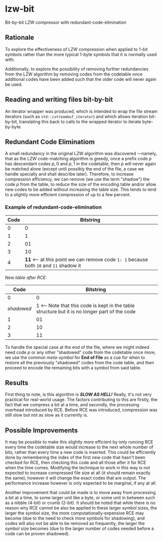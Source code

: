 # lzw-bit
Bit-by-bit LZW compressor with redundant-code-elimination

## Rationale
To explore the effectiveness of LZW compression when applied to 1-bit symbols rather than the more typical 1-byte symbols that it is normally used with.

Additionally, to explore the possibility of removing further redundancies from the LZW algorithm by removing codes from the codetable once additional codes have been added such that the older code will never again be used.

## Reading and writing files bit-by-bit
An iterator wrapper was produced, which is intended to wrap the file stream iterators (such as `std::istreambuf_iterator`) and which allows iteration bit-by-bit, translating this back to calls to the wrapped iterator to iterate byte-by-byte.

## Redundant Code Eliminatiom
A small redundancy in the original LZW algorithm was discovered —namely, that as the LZW code-matching algorithm is greedy, once a prefix code $p$ has descendant codes $p,0$ and $p,1$ in the codetable, then $p$ will never again be matched alone (except until possibly the end of the file, a case we handle specially and shall describe later). Therefore, to increase compression efficiency, we can remove (we use the term "shadow") the code $p$ from the table, to reduce the size of the encoding table and/or allow new codes to be added without increasing the table size. This tends to lend to a slightly more efficient compression of up to a few percent.

### Example of redundant-code-elimination

| Code | Bitstring                                                                               |
|------|-----------------------------------------------------------------------------------------|
| 0    | 0                                                                                       |
| 1    | 1                                                                                       |
| 2    | 01                                                                                      |
| 3    | 10                                                                                      |
| 4    | **11** <-- at this point we can remove code `1: 1` because both `10` and `11` shadow it |

_New table after RCE:_

| Code       | Bitstring                                                                                     |
|------------|-----------------------------------------------------------------------------------------------|
| 0          | 0                                                                                             |
| _shadowed_ | 1 <-- Note that this code is kept in the table structure but it is no longer part of the code |
| 1          | 01                                                                                            |
| 2          | 10                                                                                            |
| 3          | 11                                                                                            |

To handle the special case at the end of the file, where we might indeed need code $p$ or any other "shadowed" code from the codetable once more, we use the common _meta-symbol_ for **End of File** as a cue for when to restore all the previously "shadowed" codes from the code table, and then proceed to encode the remaining bits with a symbol from said table.

## Results
First thing to note, is this algorithm is **_SLOW AS HELL!_** Really, it's not very practical for real-world usage. The factors contributing to this are firstly, the fact that we compress a bit at a time, and secondly, the processing overhead introduced by RCE. Before RCE was introduced, compression was still slow but not as slow as it currently is.

## Possible Improvements
It may be possible to make this slightly more efficient by only running RCE every time the codetable size would increase to the next whole number of bits, rather than every time a new code is inserted. This could be efficiently done by remembering the index of the first new code that hasn't been checked for RCE, then checking this code and all those after it for RCE when the time comes. Modifying the technique to work in this way is not expected to increase compressed file size at all (it should remain exactly the same), however it will change the exact codes that are output. The performance increase however is only expected to be marginal, if any at all.

Another improvement that could be made is to move away from processing a bit at a time, to some larger unit like a byte, or some unit in between such as a nibble (4-bit) or crumb (2-bit). It should be noted that while there is no reason why RCE cannot be also be applied to these larger symbol sizes, the larger the symbol size, the more computationally-expensive RCE may become (due to the need to check more symbols for shadowing), and codes will also not be able to be removed as frequently, the larger the symbol size becomes (due to the larger number of codes needed before a code can be proven shadowed).
